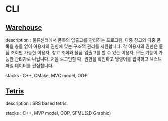 # CLI

## [Warehouse](https://github.com/hyunmindev/CLI_Warehouse)
description : 물류센터에서 품목의 입출고를 관리하는 프로그램.
다중 창고와 다중 품목을 충돌 없이 이용자의 권한에 맞는 구조적 관리를 지원합니다.
각 이용자의 권한은 물품 조회만 가능한 이용자, 창고 조회와 물품 입출고를 할 수 있는 이용자, 모든 기능이 가능한 관리자로 나뉩니다. 
처음 로그인할 때, 권한을 확인하고 명령어를 입력하고 텍스트 파일 데이터를 편집합니다. 

stacks : C++, CMake, MVC model, OOP 

## [Tetris](https://github.com/hyunmindev/CLI_Tetris)
description : SRS based tetris.

stacks : C++, MVP model, OOP, SFML(2D Graphic)
